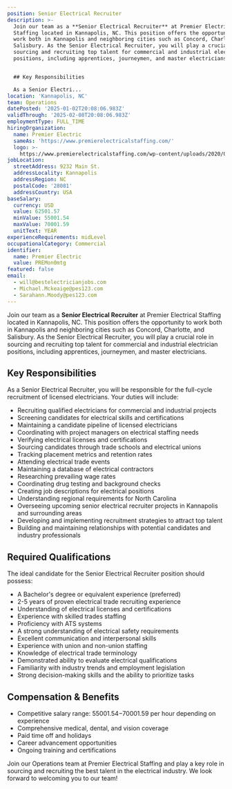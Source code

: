 ```yaml
---
position: Senior Electrical Recruiter
description: >-
  Join our team as a **Senior Electrical Recruiter** at Premier Electrical
  Staffing located in Kannapolis, NC. This position offers the opportunity to
  work both in Kannapolis and neighboring cities such as Concord, Charlotte, and
  Salisbury. As the Senior Electrical Recruiter, you will play a crucial role in
  sourcing and recruiting top talent for commercial and industrial electrician
  positions, including apprentices, journeymen, and master electricians. 


  ## Key Responsibilities

  As a Senior Electri...
location: 'Kannapolis, NC'
team: Operations
datePosted: '2025-01-02T20:08:06.983Z'
validThrough: '2025-02-08T20:08:06.983Z'
employmentType: FULL_TIME
hiringOrganization:
  name: Premier Electric
  sameAs: 'https://www.premierelectricalstaffing.com/'
  logo: >-
    https://www.premierelectricalstaffing.com/wp-content/uploads/2020/05/Premier-Electrical-Staffing-logo.png
jobLocation:
  streetAddress: 9232 Main St.
  addressLocality: Kannapolis
  addressRegion: NC
  postalCode: '28081'
  addressCountry: USA
baseSalary:
  currency: USD
  value: 62501.57
  minValue: 55001.54
  maxValue: 70001.59
  unitText: YEAR
experienceRequirements: midLevel
occupationalCategory: Commercial
identifier:
  name: Premier Electric
  value: PREMon0mtg
featured: false
email:
  - will@bestelectricianjobs.com
  - Michael.Mckeaige@pes123.com
  - Sarahann.Moody@pes123.com
---
```




Join our team as a **Senior Electrical Recruiter** at Premier Electrical Staffing located in Kannapolis, NC. This position offers the opportunity to work both in Kannapolis and neighboring cities such as Concord, Charlotte, and Salisbury. As the Senior Electrical Recruiter, you will play a crucial role in sourcing and recruiting top talent for commercial and industrial electrician positions, including apprentices, journeymen, and master electricians. 

## Key Responsibilities
As a Senior Electrical Recruiter, you will be responsible for the full-cycle recruitment of licensed electricians. Your duties will include:

- Recruiting qualified electricians for commercial and industrial projects
- Screening candidates for electrical skills and certifications
- Maintaining a candidate pipeline of licensed electricians
- Coordinating with project managers on electrical staffing needs
- Verifying electrical licenses and certifications
- Sourcing candidates through trade schools and electrical unions
- Tracking placement metrics and retention rates
- Attending electrical trade events
- Maintaining a database of electrical contractors
- Researching prevailing wage rates
- Coordinating drug testing and background checks
- Creating job descriptions for electrical positions
- Understanding regional requirements for North Carolina
- Overseeing upcoming senior electrical recruiter projects in Kannapolis and surrounding areas
- Developing and implementing recruitment strategies to attract top talent
- Building and maintaining relationships with potential candidates and industry professionals

## Required Qualifications
The ideal candidate for the Senior Electrical Recruiter position should possess:

- A Bachelor's degree or equivalent experience (preferred)
- 2-5 years of proven electrical trade recruiting experience
- Understanding of electrical licenses and certifications
- Experience with skilled trades staffing
- Proficiency with ATS systems
- A strong understanding of electrical safety requirements
- Excellent communication and interpersonal skills
- Experience with union and non-union staffing
- Knowledge of electrical trade terminology
- Demonstrated ability to evaluate electrical qualifications
- Familiarity with industry trends and employment legislation
- Strong decision-making skills and the ability to prioritize tasks

## Compensation & Benefits
- Competitive salary range: $55001.54-$70001.59 per hour depending on experience
- Comprehensive medical, dental, and vision coverage
- Paid time off and holidays
- Career advancement opportunities
- Ongoing training and certifications

Join our Operations team at Premier Electrical Staffing and play a key role in sourcing and recruiting the best talent in the electrical industry. We look forward to welcoming you to our team!